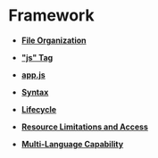 # Framework<a name="EN-US_TOPIC_0000001127284916"></a>

-   **[File Organization](js-framework-file.md)**  

-   **["js" Tag](js-framework-js-tag.md)**  

-   **[app.js](js-framework-js-file.md)**  

-   **[Syntax](js-framework-syntax.md)**  

-   **[Lifecycle](js-framework-lifecycle.md)**  

-   **[Resource Limitations and Access](js-framework-resource-restriction.md)**  

-   **[Multi-Language Capability](js-framework-multiple-languages.md)**  


